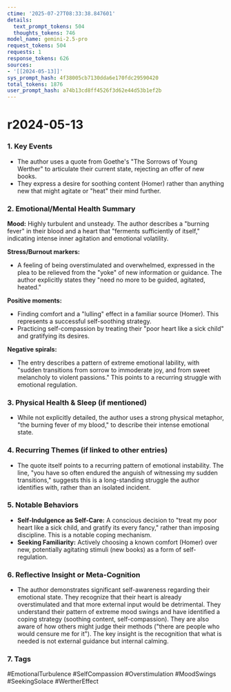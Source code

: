 ```yaml
---
ctime: '2025-07-27T08:33:38.847601'
details:
  text_prompt_tokens: 504
  thoughts_tokens: 746
model_name: gemini-2.5-pro
request_tokens: 504
requests: 1
response_tokens: 626
sources:
- '[[2024-05-13]]'
sys_prompt_hash: 4f38005cb7130dda6e170fdc29590420
total_tokens: 1876
user_prompt_hash: a74b13cd8ff4526f3d62e44d53b1ef2b
---
```

# r2024-05-13

### 1. Key Events
*   The author uses a quote from Goethe's "The Sorrows of Young Werther" to articulate their current state, rejecting an offer of new books.
*   They express a desire for soothing content (Homer) rather than anything new that might agitate or "heat" their mind further.

### 2. Emotional/Mental Health Summary
**Mood:**
Highly turbulent and unsteady. The author describes a "burning fever" in their blood and a heart that "ferments sufficiently of itself," indicating intense inner agitation and emotional volatility.

**Stress/Burnout markers:**
*   A feeling of being overstimulated and overwhelmed, expressed in the plea to be relieved from the "yoke" of new information or guidance. The author explicitly states they "need no more to be guided, agitated, heated."

**Positive moments:**
*   Finding comfort and a "lulling" effect in a familiar source (Homer). This represents a successful self-soothing strategy.
*   Practicing self-compassion by treating their "poor heart like a sick child" and gratifying its desires.

**Negative spirals:**
*   The entry describes a pattern of extreme emotional lability, with "sudden transitions from sorrow to immoderate joy, and from sweet melancholy to violent passions." This points to a recurring struggle with emotional regulation.

### 3. Physical Health & Sleep (if mentioned)
*   While not explicitly detailed, the author uses a strong physical metaphor, "the burning fever of my blood," to describe their intense emotional state.

### 4. Recurring Themes (if linked to other entries)
*   The quote itself points to a recurring pattern of emotional instability. The line, "you have so often endured the anguish of witnessing my sudden transitions," suggests this is a long-standing struggle the author identifies with, rather than an isolated incident.

### 5. Notable Behaviors
*   **Self-Indulgence as Self-Care:** A conscious decision to "treat my poor heart like a sick child, and gratify its every fancy," rather than imposing discipline. This is a notable coping mechanism.
*   **Seeking Familiarity:** Actively choosing a known comfort (Homer) over new, potentially agitating stimuli (new books) as a form of self-regulation.

### 6. Reflective Insight or Meta-Cognition
*   The author demonstrates significant self-awareness regarding their emotional state. They recognize that their heart is already overstimulated and that more external input would be detrimental. They understand their pattern of extreme mood swings and have identified a coping strategy (soothing content, self-compassion). They are also aware of how others might judge their methods ("there are people who would censure me for it"). The key insight is the recognition that what is needed is not external guidance but internal calming.

### 7. Tags
#EmotionalTurbulence #SelfCompassion #Overstimulation #MoodSwings #SeekingSolace #WertherEffect